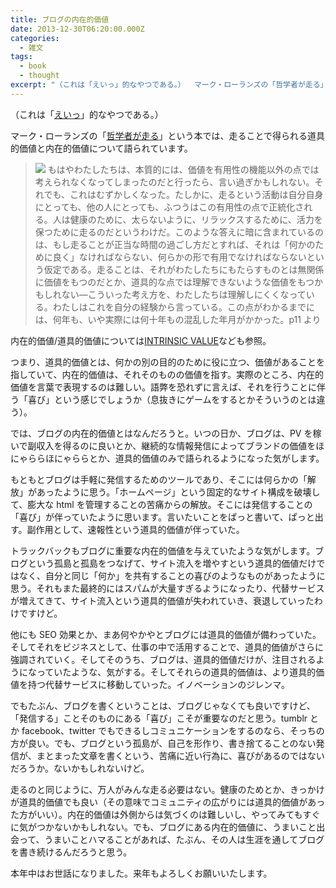```yaml
---
title: ブログの内在的価値
date: 2013-12-30T06:20:00.000Z
categories:
  - 雑文
tags:
  - book
  - thought
excerpt: "（これは「えいっ」的なやつである。）  マーク・ローランズの「哲学者が走る」という本では、走ることで得られる道具的価値と内在的価値について語られています。"
---
```


（これは「[えいっ](http://kotoripiyopiyo.com/2013/12/yorinuki201320131227.html)」的なやつである。）

マーク・ローランズの「[哲学者が走る](http://www.amazon.co.jp/gp/product/4560083215/ref=as_li_ss_il?ie=UTF8&camp=247&creative=7399&creativeASIN=4560083215&linkCode=as2&tag=yutakayamaguc-22)」という本では、走ることで得られる道具的価値と内在的価値について語られています。

> [![](http://ws-fe.amazon-adsystem.com/widgets/q?_encoding=UTF8&ASIN=4560083215&Format=_SL160_&ID=AsinImage&MarketPlace=JP&ServiceVersion=20070822&WS=1&tag=yutakayamaguc-22)](http://www.amazon.co.jp/gp/product/4560083215/ref=as_li_ss_il?ie=UTF8&camp=247&creative=7399&creativeASIN=4560083215&linkCode=as2&tag=yutakayamaguc-22) もはやわたしたちは、本質的には、価値を有用性の機能以外の点では考えられなくなってしまったのだと行ったら、言い過ぎかもしれない。それでも、これはむずかしくなった。たしかに、走るという活動は自分自身にとっても、他の人にとっても、ふつうはこの有用性の点で正統化される。人は健康のために、太らないように、リラックスするために、活力を保つために走るのだというわけだ。このような答えに暗に含まれているのは、もし走ることが正当な時間の過ごし方だとすれば、それは「何かのために良く」なければならない、何らかの形で有用でなければならないという仮定である。走ることは、それがわたしたちにもたらすものとは無関係に価値をもつのだとか、道具的な点では理解できないような価値をもつかもしれない—こういった考え方を、わたしたちは理解しにくくなっている。わたしはこれを自分の経験から言っている。この点がわかるまでには、何年も、いや実際には何十年もの混乱した年月がかかった。p11 より

内在的価値/道具的価値については[INTRINSIC VALUE](http://plaza.umin.ac.jp/kodama/ethics/wordbook/intrinsic.html)なども参照。

つまり、道具的価値とは、何かの別の目的のために役に立つ、価値があることを指していて、内在的価値は、それそのものの価値を指す。実際のところ、内在的価値を言葉で表現するのは難しい。語弊を恐れずに言えば、それを行うことに伴う「喜び」という感じでしょうか（息抜きにゲームをするとかそういうのとは違う）。

では、ブログの内在的価値とはなんだろうと。いつの日か、ブログは、PV を稼いで副収入を得るのに良いとか、継続的な情報発信によってブランドの価値をほにゃららほにゃららとか、道具的価値のみで語られるようになった気がします。

もともとブログは手軽に発信するためのツールであり、そこには何らかの「解放」があったように思う。「ホームページ」という固定的なサイト構成を破壊して、膨大な html を管理することの苦痛からの解放。そこには発信することの「喜び」が伴っていたように思います。言いたいことをぱっと書いて、ぱっと出す。副作用として、速報性という道具的価値が伴っていた。

トラックバックもブログに重要な内在的価値を与えていたような気がします。ブログという孤島と孤島をつなげて、サイト流入を増やすという道具的価値だけではなく、自分と同じ「何か」を共有することの喜びのようなものがあったように思う。それもまた最終的にはスパムが大量すぎるようになったり、代替サービスが増えてきて、サイト流入という道具的価値が失われていき、衰退していったわけですけど。

他にも SEO 効果とか、まあ何やかやとブログには道具的価値が備わっていた。そしてそれをビジネスとして、仕事の中で活用することで、道具的価値がさらに強調されていく。そしてそのうち、ブログは、道具的価値だけが、注目されるようになっていたような、気がする。そしてそれらの道具的価値は、より道具的価値を持つ代替サービスに移動していった。イノベーションのジレンマ。

でもたぶん、ブログを書くということは、ブログじゃなくても良いですけど、「発信する」ことそのものにある「喜び」こそが重要なのだと思う。tumblr とか facebook、twitter でもできるしコミュニケーションをするのなら、そっちの方が良い。でも、ブログという孤島が、自己を形作り、書き捨てることのない発信が、まとまった文章を書くという、苦痛に近い行為に、喜びがあるのではないだろうか。ないかもしれないけど。

走るのと同じように、万人がみんな走る必要はない。健康のためとか、きっかけが道具的価値でも良い（その意味でコミュニティの広がりには道具的価値があった方がいい）。内在的価値は外側からは気づくのは難しいし、やってみてもすぐに気がつかないかもしれない。でも、ブログにある内在的価値に、うまいこと出会って、うまいことハマることがあれば、たぶん、その人は生涯を通してブログを書き続けるんだろうと思う。

本年中はお世話になりました。来年もよろしくお願いいたします。
